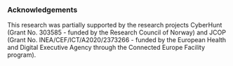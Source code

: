 ### Acknowledgements

This research was partially supported by the research projects CyberHunt (Grant No. 303585 - funded by the Research Council of Norway) and JCOP (Grant No. INEA/CEF/ICT/A2020/2373266 - funded by the European Health and Digital Executive Agency through the Connected Europe Facility program).

